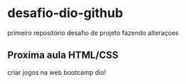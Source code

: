 # desafio-dio-github

primeiro repositório desafio de projeto 
fazendo alteraçoes

## Proxima aula HTML/CSS

criar jogos na web
bootcamp dio!

